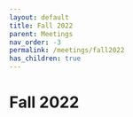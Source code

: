 ```yaml
---
layout: default
title: Fall 2022
parent: Meetings
nav_order: -3
permalink: /meetings/fall2022
has_children: true
---
```


# Fall 2022
